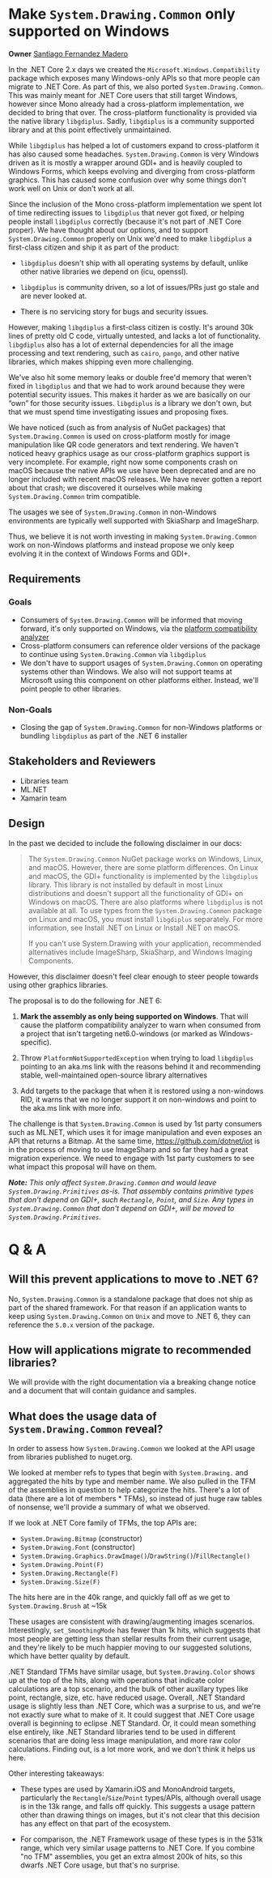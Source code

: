 # Make `System.Drawing.Common` only supported on Windows

**Owner** [Santiago Fernandez Madero](https://github.com/safern)

In the .NET Core 2.x days we created the `Microsoft.Windows.Compatibility`
package which exposes many Windows-only APIs so that more people can migrate to
.NET Core. As part of this, we also ported `System.Drawing.Common`. This was
mainly meant for .NET Core users that still target Windows, however since Mono
already had a cross-platform implementation, we decided to bring that over. The
cross-platform functionality is provided via the native library `libgdiplus`.
Sadly, `libgdiplus` is a community supported library and at this point
effectively unmaintained.

While `libgdiplus` has helped a lot of customers expand to cross-platform it has
also caused some headaches. `System.Drawing.Common` is very Windows driven as it
is mostly a wrapper around GDI+ and is heavily coupled to Windows Forms, which
keeps evolving and diverging from cross-platform graphics. This has caused some
confusion over why some things don't work well on Unix or don't work at all.

Since the inclusion of the Mono cross-platform implementation we spent lot of
time redirecting issues to `libgdiplus` that never got fixed, or helping people
install `libgdiplus` correctly (because it's not part of .NET Core proper). We
have thought about our options, and to support `System.Drawing.Common` properly
on Unix we'd need to make `libgdiplus` a first-class citizen and ship it as part
of the product:

* `libgdiplus` doesn't ship with all operating systems by default, unlike other
  native libraries we depend on (icu, openssl).

* `libgdiplus` is community driven, so a lot of issues/PRs just go stale and are
  never looked at.

* There is no servicing story for bugs and security issues.

However, making `libgdiplus` a first-class citizen is costly. It's around 30k
lines of pretty old C code, virtually untested, and lacks a lot of
functionality. `libgdiplus` also has a lot of external dependencies for all the
image processing and text rendering, such as `cairo`, `pango`, and other native
libraries, which makes shipping even more challenging.

We've also hit some memory leaks or double free'd memory that weren't fixed in
`libgdiplus` and that we had to work around because they were potential security
issues. This makes it harder as we are basically on our “own” for those security
issues. `libgdiplus` is a library we don't own, but that we must spend time
investigating issues and proposing fixes.

We have noticed (such as from analysis of NuGet packages) that
`System.Drawing.Common` is used on cross-platform mostly for image manipulation
like QR code generators and text rendering. We haven't noticed heavy graphics
usage as our cross-platform graphics support is very incomplete. For example,
right now some components crash on macOS because the native APIs we use have
been deprecated and are no longer included with recent macOS releases. We have
never gotten a report about that crash; we discovered it ourselves while making
`System.Drawing.Common` trim compatible.

The usages we see of `System.Drawing.Common` in non-Windows environments are
typically well supported with SkiaSharp and ImageSharp.

Thus, we believe it is not worth investing in making `System.Drawing.Common`
work on non-Windows platforms and instead propose we only keep evolving it in
the context of Windows Forms and GDI+.

## Requirements

### Goals

* Consumers of `System.Drawing.Common` will be informed that moving forward,
  it's only supported on Windows, via the [platform compatibility analyzer]
* Cross-platform consumers can reference older versions of the package to
  continue using `System.Drawing.Common` via `libgdiplus`
* We don't have to support usages of `System.Drawing.Common` on operating
  systems other than Windows. We also will not support teams at Microsoft using
  this component on other platforms either. Instead, we'll point people to other
  libraries.

### Non-Goals

* Closing the gap of `System.Drawing.Common` for non-Windows platforms or
  bundling `libgdiplus` as part of the .NET 6 installer

## Stakeholders and Reviewers

* Libraries team
* ML.NET
* Xamarin team

## Design

In the past we decided to include the following disclaimer in our docs:

> The `System.Drawing.Common` NuGet package works on Windows, Linux, and macOS.
> However, there are some platform differences. On Linux and macOS, the GDI+
> functionality is implemented by the `libgdiplus` library. This library is not
> installed by default in most Linux distributions and doesn't support all the
> functionality of GDI+ on Windows on macOS. There are also platforms where
> `libgdiplus` is not available at all. To use types from the
> `System.Drawing.Common` package on Linux and macOS, you must install
> `libgdiplus` separately. For more information, see Install .NET on Linux or
> Install .NET on macOS.
>
> If you can't use System.Drawing with your application, recommended
> alternatives include ImageSharp, SkiaSharp, and Windows Imaging Components.

However, this disclaimer doesn't feel clear enough to steer people towards using
other graphics libraries.

The proposal is to do the following for .NET 6:

1. **Mark the assembly as only being supported on Windows**. That will cause the
   platform compatibility analyzer to warn when consumed from a project that
   isn't targeting net6.0-windows (or marked as Windows-specific).

2. Throw `PlatformNotSupportedException` when trying to load `libgdiplus`
   pointing to an aka.ms link with the reasons behind it and recommending
   stable, well-maintained open-source library alternatives

3. Add targets to the package that when it is restored using a non-windows RID,
   it warns that we no longer support it on non-windows and point to the aka.ms
   link with more info.

The challenge is that `System.Drawing.Common` is used by 1st party consumers
such as ML.NET, which uses it for image manipulation and even exposes an API
that returns a Bitmap. At the same time, https://github.com/dotnet/iot is in the
process of moving to use ImageSharp and so far they had a great migration
experience. We need to engage with 1st party customers to see what impact this
proposal will have on them.

***Note:** This only affect `System.Drawing.Common` and would leave
`System.Drawing.Primitives` as-is. That assembly contains primitive types that
don't depend on GDI+, such `Rectangle`, `Point`, and `Size`. Any types in
`System.Drawing.Common` that don't depend on GDI+, will be moved to
`System.Drawing.Primitives`.*

# Q & A

## Will this prevent applications to move to .NET 6?

No, `System.Drawing.Common` is a standalone package that does not ship as part
of the shared framework. For that reason if an application wants to keep using
`System.Drawing.Common` on `Unix` and move to .NET 6, they can reference the
`5.0.x` version of the package.

## How will applications migrate to recommended libraries?

We will provide with the right documentation via a breaking change notice and a
document that will contain guidance and samples.

## What does the usage data of `System.Drawing.Common` reveal?

In order to assess how `System.Drawing.Common` we looked at the API usage from
libraries published to nuget.org.

We looked at member refs to types that begin with `System.Drawing.` and
aggregated the hits by type and member name. We also pulled in the TFM of the
assemblies in question to help categorize the hits. There's a lot of data (there
are a lot of members * TFMs), so instead of just huge raw tables of nonsense,
we'll provide a summary of what we observed. 

If we look at .NET Core family of TFMs, the top APIs are:

* `System.Drawing.Bitmap` (constructor)
* `System.Drawing.Font` (constructor)
* `System.Drawing.Graphics.DrawImage()`/`DrawString()`/`FillRectangle()`
* `System.Drawing.Point(F)`
* `System.Drawing.Rectangle(F)`
* `System.Drawing.Size(F)`

The hits here are in the 40k range, and quickly fall off as we get to
`System.Drawing.Brush` at ~15k

These usages are consistent with drawing/augmenting images scenarios.
Interestingly, `set_SmoothingMode` has fewer than 1k hits, which suggests that
most people are getting less than stellar results from their current usage, and
they're likely to be much happier moving to our suggested solutions, which have
better quality by default.

.NET Standard TFMs have similar usage, but `System.Drawing.Color` shows up at
the top of the hits, along with operations that indicate color calculations are
a top scenario, and the bulk of other auxillary types like point, rectangle,
size, etc. have reduced usage. Overall, .NET Standard usage is slightly less
than .NET Core, which was a surprise to us, and we're not exactly sure what to
make of it. It could suggest that .NET Core usage overall is beginning to
eclipse .NET Standard. Or, it could mean something else entirely, like .NET
Standard libraries tend to be used in different scenarios that are doing less
image manipulation, and more raw color calculations. Finding out, is a lot more
work, and we don't think it helps us here.

Other interesting takeaways:

* These types are used by Xamarin.iOS and MonoAndroid targets, particularly the
  `Rectangle`/`Size`/`Point` types/APIs, although overall usage is in the 13k
  range, and falls off quickly. This suggests a usage pattern other than drawing
  things on images, but it's not clear that this decision has any effect on that
  part of the ecosystem.

* For comparison, the .NET Framework usage of these types is in the 531k range,
  which very similar usage patterns to .NET Core. If you combine "no TFM"
  assemblies, you get an extra almost 200k of hits, so this dwarfs .NET Core
  usage, but that's no surprise.

[platform compatibility analyzer]: https://docs.microsoft.com/en-us/dotnet/standard/analyzers/platform-compat-analyzer
